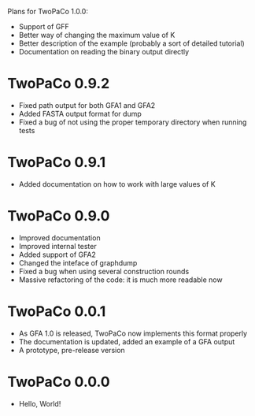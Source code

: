 Plans for TwoPaCo 1.0.0:
* Support of GFF
* Better way of changing the maximum value of K
* Better description of the example (probably a sort of detailed tutorial)
* Documentation on reading the binary output directly

TwoPaCo 0.9.2
=============
* Fixed path output for both GFA1 and GFA2
* Added FASTA output format for dump
* Fixed a bug of not using the proper temporary directory when running tests

TwoPaCo 0.9.1
=============
* Added documentation on how to work with large values of K

TwoPaCo 0.9.0
=============
* Improved documentation
* Improved internal tester
* Added support of GFA2
* Changed the inteface of graphdump
* Fixed a bug when using several construction rounds
* Massive refactoring of the code: it is much more readable now


TwoPaCo 0.0.1
=============
* As GFA 1.0 is released, TwoPaCo now implements this format properly
* The documentation is updated, added an example of a GFA output
* A prototype, pre-release version

TwoPaCo 0.0.0
=============
* Hello, World!